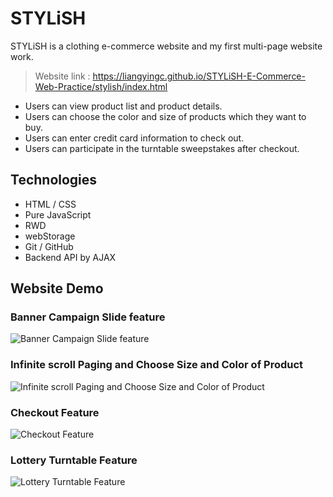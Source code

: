 # STYLiSH
STYLiSH is a clothing e-commerce website and my first multi-page website work.

> Website link : https://liangyingc.github.io/STYLiSH-E-Commerce-Web-Practice/stylish/index.html

- Users can view product list and product details.
- Users can choose the color and size of products which they want to buy.
- Users can enter credit card information to check out.
- Users can participate in the turntable sweepstakes after checkout.

## Technologies
 - HTML / CSS
 - Pure JavaScript
 - RWD
 - webStorage
 - Git / GitHub
 - Backend API by AJAX

## Website Demo

### Banner Campaign Slide feature
![Banner Campaign Slide feature](https://i.imgur.com/aqkjj2C.gif)

### Infinite scroll Paging and Choose Size and Color of Product
![Infinite scroll Paging and Choose Size and Color of Product](https://i.imgur.com/4dExRJj.gif)

### Checkout Feature 
![Checkout Feature ](https://i.imgur.com/ANxjKf2.gif)

### Lottery Turntable Feature
![Lottery Turntable Feature](https://i.imgur.com/Oe3tCKb.gif)